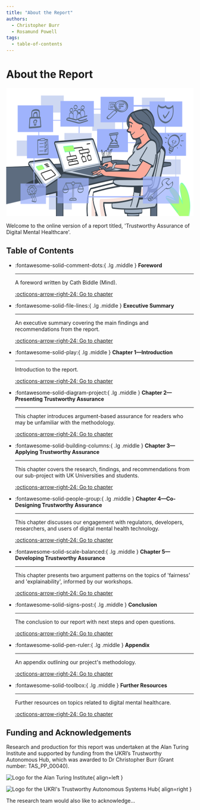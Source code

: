 ```yaml
---
title: "About the Report"
authors:
  - Christopher Burr
  - Rosamund Powell
tags:
  - table-of-contents
---
```


# About the Report

![Illustration of female researcher sitting at desk](https://raw.githubusercontent.com/alan-turing-institute/trustworthy-assurance/main/docs/assets/images/about.png)

Welcome to the online version of a report titled, 'Trustworthy Assurance of Digital Mental Healthcare'.

## Table of Contents

<div class="grid cards" markdown>

-   :fontawesome-solid-comment-dots:{ .lg .middle } __Foreword__

    ---

    A foreword written by Cath Biddle (Mind).

    [:octicons-arrow-right-24: Go to chapter](foreword.md)

-   :fontawesome-solid-file-lines:{ .lg .middle } __Executive Summary__

    ---

    An executive summary covering the main findings and recommendations from the report.

    [:octicons-arrow-right-24: Go to chapter](executive-summary.md)

-   :fontawesome-solid-play:{ .lg .middle } __Chapter 1—Introduction__

    ---

    Introduction to the report.

    [:octicons-arrow-right-24: Go to chapter](chapter-1.md)

-   :fontawesome-solid-diagram-project:{ .lg .middle } __Chapter 2—Presenting Trustworthy Assurance__

    ---

    This chapter introduces argument-based assurance for readers who may be unfamiliar with the methodology.

    [:octicons-arrow-right-24: Go to chapter](chapter-2.md)

-   :fontawesome-solid-building-columns:{ .lg .middle } __Chapter 3—Applying Trustworthy Assurance__

    ---

    This chapter covers the research, findings, and recommendations from our sub-project with UK Universities and students.

    [:octicons-arrow-right-24: Go to chapter](chapter-3.md)

-   :fontawesome-solid-people-group:{ .lg .middle } __Chapter 4—Co-Designing Trustworthy Assurance__

    ---

    This chapter discusses our engagement with regulators, developers, researchers, and users of digital mental health technology.

    [:octicons-arrow-right-24: Go to chapter](chapter-4.md)

-   :fontawesome-solid-scale-balanced:{ .lg .middle } __Chapter 5—Developing Trustworthy Assurance__

    ---

    This chapter presents two argument patterns on the topics of 'fairness' and 'explainability', informed by our workshops.

    [:octicons-arrow-right-24: Go to chapter](chapter-4.md)

-   :fontawesome-solid-signs-post:{ .lg .middle } __Conclusion__

    ---

    The conclusion to our report with next steps and open questions.

    [:octicons-arrow-right-24: Go to chapter](conclusion.md)

-   :fontawesome-solid-pen-ruler:{ .lg .middle } __Appendix__

    ---

    An appendix outlining our project's methodology.

    [:octicons-arrow-right-24: Go to chapter](appendix.md)

-   :fontawesome-solid-toolbox:{ .lg .middle } __Further Resources__

    ---

    Further resources on topics related to digital mental healthcare.

    [:octicons-arrow-right-24: Go to chapter](further-resources.md)

</div>

## Funding and Acknowledgements

Research and production for this report was undertaken at the Alan Turing Institute and supported by funding from the UKRI’s Trustworthy Autonomous Hub, which was awarded to Dr Christopher Burr (Grant number: TAS_PP_00040).

<div class="grid" markdown>

  ![Logo for the Alan Turing Institute](https://upload.wikimedia.org/wikipedia/commons/thumb/b/b5/Alan_Turing_Institute_logo.svg/2560px-Alan_Turing_Institute_logo.svg.png){ align=left }

  ![Logo for the UKRI's Trustworthy Autonomous Systems Hub](https://www.tas.ac.uk/wp-content/uploads/2020/12/logo-e1634040411492.png){ align=right }

</div>

The research team would also like to acknowledge...
